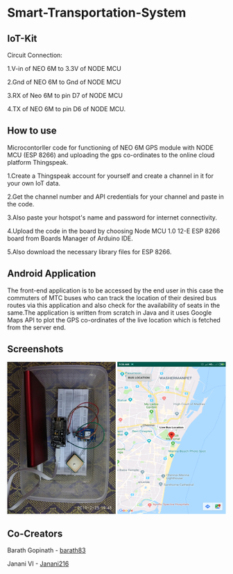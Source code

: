 # Smart-Transportation-System

## IoT-Kit

Circuit Connection:

1.V-in of NEO 6M to 3.3V of NODE MCU

2.Gnd of NEO 6M to Gnd of NODE MCU

3.RX of Neo 6M to pin D7 of NODE MCU

4.TX of NEO 6M to pin D6 of NODE MCU.

## How to use
Microcontorller code for functioning of NEO 6M GPS module with NODE MCU (ESP 8266) and uploading the gps co-ordinates to the online cloud platform Thingspeak.

1.Create a Thingspeak account for yourself and create a channel in it for your own IoT data.

2.Get the channel number and API credentials for your channel and paste in the code.

3.Also paste your hotspot's name and password for internet connectivity.

4.Upload the code in the board by choosing Node MCU 1.0 12-E ESP 8266 board from Boards Manager of Arduino IDE.

5.Also download the necessary library files for ESP 8266.


## Android Application

The front-end application is to be accessed by the end user in this case the commuters of MTC buses who can track the location of their desired bus routes via this application and also check for the availability of seats in the same.The application is written from scratch in Java and it uses Google Maps API to plot the GPS co-ordinates of the live location which is fetched from the server end.


## Screenshots
<p float="left">
<img src="https://github.com/barath83/Smart-Transportation-System/blob/master/images/kit.jpg" width="250" height="350" >
<img src="https://github.com/barath83/Smart-Transportation-System/blob/master/images/ss-app.png" width="250" height="350">
</p>

## Co-Creators

<p>Barath Gopinath - <span><a href="https://github.com/barath83"/>barath83</span></a></p>
<p>Janani VI - <span><a href="https://github.com/Janani216"/>Janani216</span></a></p>


